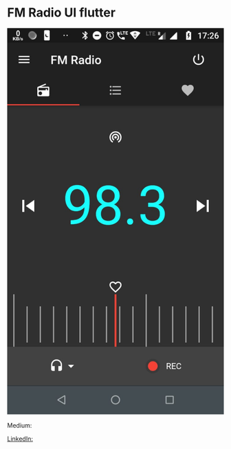 # FM Radio UI flutter

<img src = "extra/snap.jpeg">

Medium: <a href="https://medium.com/@neeraj.mobcoder">

LinkedIn:<a href="https://www.linkedin.com/in/neeraj-maurya-119425156">

